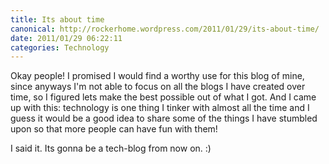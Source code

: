 ```yaml
---
title: Its about time
canonical: http://rockerhome.wordpress.com/2011/01/29/its-about-time/
date: 2011/01/29 06:22:11
categories: Technology
---
```

Okay people! I promised I would find a worthy use for this blog of mine, since anyways I'm not able to focus on all the blogs I have created over time, so I figured lets make the best possible out of what I got. And I came up with this: technology is one thing I tinker with almost all the time and I guess it would be a good idea to share some of the things I have stumbled upon so that more people can have fun with them! 

I said it. Its gonna be a tech-blog from now on. :)
